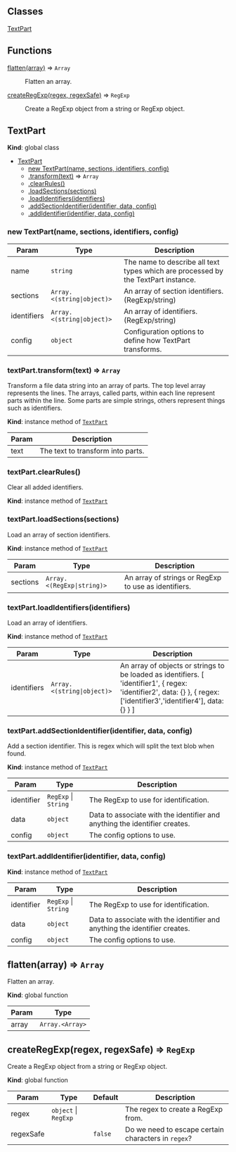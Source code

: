 ## Classes

<dl>
<dt><a href="#TextPart">TextPart</a></dt>
<dd></dd>
</dl>

## Functions

<dl>
<dt><a href="#flatten">flatten(array)</a> ⇒ <code>Array</code></dt>
<dd><p>Flatten an array.</p>
</dd>
<dt><a href="#createRegExp">createRegExp(regex, regexSafe)</a> ⇒ <code>RegExp</code></dt>
<dd><p>Create a RegExp object from a string or RegExp object.</p>
</dd>
</dl>

<a name="TextPart"></a>

## TextPart
**Kind**: global class  

* [TextPart](#TextPart)
    * [new TextPart(name, sections, identifiers, config)](#new_TextPart_new)
    * [.transform(text)](#TextPart+transform) ⇒ <code>Array</code>
    * [.clearRules()](#TextPart+clearRules)
    * [.loadSections(sections)](#TextPart+loadSections)
    * [.loadIdentifiers(identifiers)](#TextPart+loadIdentifiers)
    * [.addSectionIdentifier(identifier, data, config)](#TextPart+addSectionIdentifier)
    * [.addIdentifier(identifier, data, config)](#TextPart+addIdentifier)

<a name="new_TextPart_new"></a>

### new TextPart(name, sections, identifiers, config)

| Param | Type | Description |
| --- | --- | --- |
| name | <code>string</code> | The name to describe all text types which are processed by the TextPart instance. |
| sections | <code>Array.&lt;(string\|object)&gt;</code> | An array of section identifiers. (RegExp/string) |
| identifiers | <code>Array.&lt;(string\|object)&gt;</code> | An array of identifiers. (RegExp/string) |
| config | <code>object</code> | Configuration options to define how TextPart transforms. |

<a name="TextPart+transform"></a>

### textPart.transform(text) ⇒ <code>Array</code>
Transform a file data string into an array of parts.
The top level array represents the lines.
The arrays, called parts, within each line represent parts within the line.
  Some parts are simple strings, others represent things such as identifiers.

**Kind**: instance method of [<code>TextPart</code>](#TextPart)  

| Param | Description |
| --- | --- |
| text | The text to transform into parts. |

<a name="TextPart+clearRules"></a>

### textPart.clearRules()
Clear all added identifiers.

**Kind**: instance method of [<code>TextPart</code>](#TextPart)  
<a name="TextPart+loadSections"></a>

### textPart.loadSections(sections)
Load an array of section identifiers.

**Kind**: instance method of [<code>TextPart</code>](#TextPart)  

| Param | Type | Description |
| --- | --- | --- |
| sections | <code>Array.&lt;(RegExp\|string)&gt;</code> | An array of strings or RegExp to use as identifiers. |

<a name="TextPart+loadIdentifiers"></a>

### textPart.loadIdentifiers(identifiers)
Load an array of identifiers.

**Kind**: instance method of [<code>TextPart</code>](#TextPart)  

| Param | Type | Description |
| --- | --- | --- |
| identifiers | <code>Array.&lt;(string\|object)&gt;</code> | An array of objects or strings to be loaded as identifiers. [    'identifier1',    { regex: 'identifier2', data: {} },    { regex: ['identifier3','identifier4'], data: {} } ] |

<a name="TextPart+addSectionIdentifier"></a>

### textPart.addSectionIdentifier(identifier, data, config)
Add a section identifier. This is regex which will split the text blob when found.

**Kind**: instance method of [<code>TextPart</code>](#TextPart)  

| Param | Type | Description |
| --- | --- | --- |
| identifier | <code>RegExp</code> \| <code>String</code> | The RegExp to use for identification. |
| data | <code>object</code> | Data to associate with the identifier and anything the identifier creates. |
| config | <code>object</code> | The config options to use. |

<a name="TextPart+addIdentifier"></a>

### textPart.addIdentifier(identifier, data, config)
**Kind**: instance method of [<code>TextPart</code>](#TextPart)  

| Param | Type | Description |
| --- | --- | --- |
| identifier | <code>RegExp</code> \| <code>String</code> | The RegExp to use for identification. |
| data | <code>object</code> | Data to associate with the identifier and anything the identifier creates. |
| config | <code>object</code> | The config options to use. |

<a name="flatten"></a>

## flatten(array) ⇒ <code>Array</code>
Flatten an array.

**Kind**: global function  

| Param | Type |
| --- | --- |
| array | <code>Array.&lt;Array&gt;</code> | 

<a name="createRegExp"></a>

## createRegExp(regex, regexSafe) ⇒ <code>RegExp</code>
Create a RegExp object from a string or RegExp object.

**Kind**: global function  

| Param | Type | Default | Description |
| --- | --- | --- | --- |
| regex | <code>object</code> \| <code>RegExp</code> |  | The regex to create a RegExp from. |
| regexSafe |  | <code>false</code> | Do we need to escape certain characters in `regex`? |

